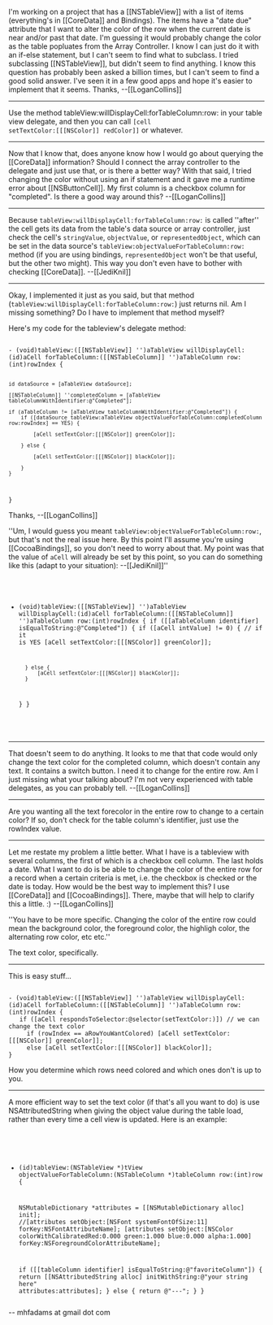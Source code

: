 I'm working on a project that has a [[NSTableView]] with a list of items (everything's in [[CoreData]] and Bindings). The items have a "date due" attribute that I want to alter the color of the row when the current date is near and/or past that date. I'm guessing it would probably change the color as the table popluates from the Array Controller. I know I can just do it with an if-else statement, but I can't seem to find what to subclass. I tried subclassing [[NSTableView]], but didn't seem to find anything. I know this question has probably been asked a billion times, but I can't seem to find a good solid answer. I've seen it in a few good apps and hope it's easier to implement that it seems. Thanks, --[[LoganCollins]]

----

Use the method tableView:willDisplayCell:forTableColumn:row: in your table view delegate, and then you can call <code>[cell setTextColor:[[[NSColor]] redColor]]</code> or whatever.

----

Now that I know that, does anyone know how I would go about querying the [[CoreData]] information? Should I connect the array controller to the delegate and just use that, or is there a better way? With that said, I tried changing the color without using an if statement and it gave me a runtime error about [[NSButtonCell]]. My first column is a checkbox column for "completed". Is there a good way around this? --[[LoganCollins]]

----

Because <code>tableView:willDisplayCell:forTableColumn:row:</code> is called ''after'' the cell gets its data from the table's data source or array controller, just check the cell's <code>stringValue</code>, <code>objectValue</code>, or <code>representedObject</code>, which can be set in the data source's <code>tableView:objectValueForTableColumn:row:</code> method (if you are using bindings, <code>representedObject</code> won't be that useful, but the other two might). This way you don't even have to bother with checking [[CoreData]]. --[[JediKnil]]

----

Okay, I implemented it just as you said, but that method (<code>tableView:willDisplayCell:forTableColumn:row:</code>) just returns nil. Am I missing something? Do I have to implement that method myself?

Here's my code for the tableview's delegate method:

<code>
- (void)tableView:([[NSTableView]] '')aTableView willDisplayCell:(id)aCell forTableColumn:([[NSTableColumn]] '')aTableColumn row:(int)rowIndex {

	id dataSource = [aTableView dataSource];

	[[NSTableColumn]] ''completedColumn = [aTableView tableColumnWithIdentifier:@"Completed"];

	if (aTableColumn != [aTableView tableColumnWithIdentifier:@"Completed"]) {
		if ([dataSource tableView:aTableView objectValueForTableColumn:completedColumn row:rowIndex] == YES) {
		
			[aCell setTextColor:[[[NSColor]] greenColor]];
		
		} else {
		
			[aCell setTextColor:[[[NSColor]] blackColor]];
		
		}
	}
	
}
</code>

Thanks, --[[LoganCollins]]

''Um, I would guess you meant <code>tableView:objectValueForTableColumn:row:</code>, but that's not the real issue here. By this point I'll assume you're using [[CocoaBindings]], so you don't need to worry about that. My point was that the value of <code>aCell</code> will already be set by this point, so you can do something like this (adapt to your situation): --[[JediKnil]]''
<code>
- (void)tableView:([[NSTableView]] '')aTableView willDisplayCell:(id)aCell forTableColumn:([[NSTableColumn]] '')aTableColumn row:(int)rowIndex {
	if ([[aTableColumn identifier] isEqualToString:@"Completed"]) {
		if ([aCell intValue] != 0) { // if it is YES
			[aCell setTextColor:[[[NSColor]] greenColor]];
		
		} else {
			[aCell setTextColor:[[[NSColor]] blackColor]];
		}
	}
}
</code>

----

That doesn't seem to do anything. It looks to me that that code would only change the text color for the completed column, which doesn't contain any text. It contains a switch button. I need it to change for the entire row. Am I just missing what your talking about? I'm not very experienced with table delegates, as you can probably tell. --[[LoganCollins]]

----

Are you wanting all the text forecolor in the entire row to change to a certain color? If so, don't check for the table column's identifier, just use the rowIndex value.

----

Let me restate my problem a little better. What I have is a tableview with several columns, the first of which is a checkbox cell column. The last holds a date. What I want to do is be able to change the color of the entire row for a record when a certain criteria is met, i.e. the checkbox is checked or the date is today. How would be the best way to implement this? I use [[CoreData]] and [[CocoaBindings]]. There, maybe that will help to clarify this a little. :) --[[LoganCollins]]

''You have to be more specific. Changing the color of the entire row could mean the background color, the foreground color, the highligh color, the alternating row color, etc etc.''

The text color, specifically.

----

This is easy stuff...

<code>
- (void)tableView:([[NSTableView]] '')aTableView willDisplayCell:(id)aCell forTableColumn:([[NSTableColumn]] '')aTableColumn row:(int)rowIndex {
   if ([aCell respondsToSelector:@selector(setTextColor:)]) // we can change the text color
     if (rowIndex == aRowYouWantColored) [aCell setTextColor:[[[NSColor]] greenColor]];
     else [aCell setTextColor:[[[NSColor]] blackColor]];
}
</code>

How you determine which rows need colored and which ones don't is up to you.

--- 

A more efficient way to set the text color (if that's all you want to do) is use NSAttributedString when giving the object value during the table load, rather than every time a cell view is updated.  Here is an example:

<code><pre>
- (id)tableView:(NSTableView *)tView objectValueForTableColumn:(NSTableColumn *)tableColumn row:(int)row {

	NSMutableDictionary *attributes = [[NSMutableDictionary alloc] init];
	//[attributes setObject:[NSFont systemFontOfSize:11] forKey:NSFontAttributeName];
	[attributes setObject:[NSColor colorWithCalibratedRed:0.000 green:1.000 blue:0.000 alpha:1.000] forKey:NSForegroundColorAttributeName];
		
	
	if ([[tableColumn identifier] isEqualToString:@"favoriteColumn"]) {
		return [[NSAttributedString alloc] initWithString:@"your string here" attributes:attributes];
	} else {
		return @"---";
	}
}
</pre></code>
-- mhfadams at gmail dot com